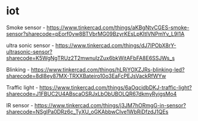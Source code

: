 # iot

Smoke sensor -    https://www.tinkercad.com/things/aKBgNtvCGES-smoke-sensor?sharecode=pEorf0yw8BTVbrMG09BzyrKEsLpKltlVNPmYv_L9I1A

ultra sonic sensor - https://www.tinkercad.com/things/dJ7IPObX8rY-ultrasonic-sensor?sharecode=K5WgNgTRUz2T2mwnuIzZux6bkWjtAFbFA8E6SSJWs_s

Blinking - https://www.tinkercad.com/things/hLRiYOXZJRs-blinking-led?sharecode=8dI8ey87MX-TRXXBateiro10o3EaFcPEJsVackRfWYw

Traffic light - https://www.tinkercad.com/things/6aOqcidbDKJ-traffic-light?sharecode=J1FBUC2U4ABscaOSRJxLbObUBOLQR67dkmyRyigsMo4

IR sensor - https://www.tinkercad.com/things/j3JM7hORmgG-in-sensor?sharecode=NSglPa0DRz6c_TyXU_oGKAbbwCIve1WbRiDfzdJ1QEs
